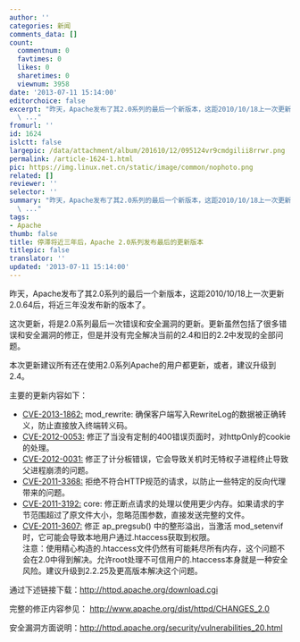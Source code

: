 ```yaml
---
author: ''
categories: 新闻
comments_data: []
count:
  commentnum: 0
  favtimes: 0
  likes: 0
  sharetimes: 0
  viewnum: 3958
date: '2013-07-11 15:14:00'
editorchoice: false
excerpt: "昨天，Apache发布了其2.0系列的最后一个新版本，这距2010/10/18上一次更新2.0.64后，将近三年没发布新的版本了。\r\n这次更新，将是2.0系列最后一次错误和安全漏洞的更新。更新虽然包括了很多错误和安全漏洞的修正，但
  \ ..."
fromurl: ''
id: 1624
islctt: false
largepic: /data/attachment/album/201610/12/095124vr9cmdgilii8rrwr.png
permalink: /article-1624-1.html
pic: https://img.linux.net.cn/static/image/common/nophoto.png
related: []
reviewer: ''
selector: ''
summary: "昨天，Apache发布了其2.0系列的最后一个新版本，这距2010/10/18上一次更新2.0.64后，将近三年没发布新的版本了。\r\n这次更新，将是2.0系列最后一次错误和安全漏洞的更新。更新虽然包括了很多错误和安全漏洞的修正，但
  \ ..."
tags:
- Apache
thumb: false
title: 停滞将近三年后，Apache 2.0系列发布最后的更新版本
titlepic: false
translator: ''
updated: '2013-07-11 15:14:00'
---
```


昨天，Apache发布了其2.0系列的最后一个新版本，这距2010/10/18上一次更新2.0.64后，将近三年没发布新的版本了。


这次更新，将是2.0系列最后一次错误和安全漏洞的更新。更新虽然包括了很多错误和安全漏洞的修正，但是并没有完全解决当前的2.4和旧的2.2中发现的全部问题。


本次更新建议所有还在使用2.0系列Apache的用户都更新，或者，建议升级到2.4。


主要的更新内容如下：


* [CVE-2013-1862:](http://cve.mitre.org/cgi-bin/cvename.cgi?name=CVE-2013-1862) mod\_rewrite: 确保客户端写入RewriteLog的数据被正确转义，防止直接放入终端转义码。
* [CVE-2012-0053:](http://cve.mitre.org/cgi-bin/cvename.cgi?name=CVE-2012-0053) 修正了当没有定制的400错误页面时，对httpOnly的cookie的处理。
* [CVE-2012-0031:](http://cve.mitre.org/cgi-bin/cvename.cgi?name=CVE-2012-0031) 修正了计分板错误，它会导致关机时无特权子进程终止导致父进程崩溃的问题。
* [CVE-2011-3368:](http://cve.mitre.org/cgi-bin/cvename.cgi?name=CVE-2011-3368) 拒绝不符合HTTP规范的请求，以防止一些特定的反向代理带来的问题。
* [CVE-2011-3192:](http://cve.mitre.org/cgi-bin/cvename.cgi?name=CVE-2011-3192) core: 修正断点请求的处理以使用更少内存。如果请求的字节范围超过了原文件大小，忽略范围参数，直接发送完整的文件。
* [CVE-2011-3607:](http://cve.mitre.org/cgi-bin/cvename.cgi?name=CVE-2011-3607) 修正 ap\_pregsub() 中的整形溢出，当激活 mod\_setenvif 时，它可能会导致本地用户通过.htaccess获取到权限。  
注意：使用精心构造的.htaccess文件仍然有可能耗尽所有内存，这个问题不会在2.0中得到解决。允许root处理不可信用户的.htaccess本身就是一种安全风险。建议升级到2.2.25及更高版本解决这个问题。


通过下述链接下载：<http://httpd.apache.org/download.cgi> 


完整的修正内容参见： <http://www.apache.org/dist/httpd/CHANGES_2.0> 


安全漏洞方面说明：<http://httpd.apache.org/security/vulnerabilities_20.html>